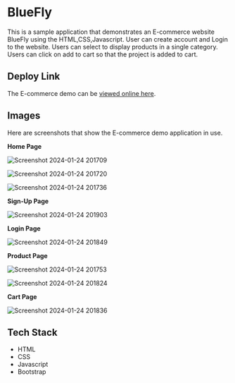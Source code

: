 # BlueFly
This is a sample application that demonstrates an E-commerce website BlueFly using the HTML,CSS,Javascript. User can create account and Login to the website.
Users can select to display products in a single category. Users can click on add to cart so that the project is added to cart. 

## Deploy Link
The E-commerce demo can be [viewed online here](https://cheery-frangollo-9feff4.netlify.app/).

## Images
Here are screenshots that show the E-commerce demo application in use.

**Home Page**

![Screenshot 2024-01-24 201709](https://github.com/jeevan-2005/BlueFly/assets/134385083/f7b62f92-c572-4e0b-8fec-54445d44daca)

![Screenshot 2024-01-24 201720](https://github.com/jeevan-2005/BlueFly/assets/134385083/3fc1ba73-e2a6-4680-9971-3ea05c0dac27)

![Screenshot 2024-01-24 201736](https://github.com/jeevan-2005/BlueFly/assets/134385083/1935af90-e721-4716-87bf-6d682ab363e8)



**Sign-Up Page**

![Screenshot 2024-01-24 201903](https://github.com/jeevan-2005/BlueFly/assets/134385083/999e2009-a503-4e74-8209-f958d880a8e5)



**Login Page**

![Screenshot 2024-01-24 201849](https://github.com/jeevan-2005/BlueFly/assets/134385083/6aafab23-3db0-499b-85d8-f7edbed95394)



**Product Page**

![Screenshot 2024-01-24 201753](https://github.com/jeevan-2005/BlueFly/assets/134385083/7216cf83-fa7b-4f7b-ac05-fac1e4b58bfa)

![Screenshot 2024-01-24 201824](https://github.com/jeevan-2005/BlueFly/assets/134385083/0f72810a-3962-4dc4-9d56-c8f3bd5a6f43)



**Cart Page**

![Screenshot 2024-01-24 201836](https://github.com/jeevan-2005/BlueFly/assets/134385083/1b940d6d-f923-4531-8216-a5d3ae5a0168)


## Tech Stack
* HTML
* CSS
* Javascript
* Bootstrap
